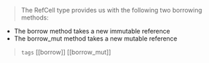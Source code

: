 
> The RefCell type provides us with the following two borrowing methods:

- The borrow method takes a new immutable reference
- The borrow_mut method takes a new mutable reference


> `tags` [[borrow]] [[borrow_mut]]

